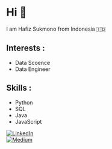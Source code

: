 # Hi 👋

I am Hafiz Sukmono from Indonesia :indonesia:

## Interests :

- Data Scoence
- Data Engineer

## Skills :

- Python 
- SQL
- Java
- JavaScript

<a href="https://www.linkedin.com/in/HafizSukmono" target="_blank"><img alt="LinkedIn" src="https://img.shields.io/badge/linkedin-%230077B5.svg?&style=for-the-badge&logo=linkedin&logoColor=white" /></a>  
  <a href="https://medium.com/@HafizSukmono" target="_blank"><img alt="Medium" src="https://img.shields.io/badge/medium-%2312100E.svg?&style=for-the-badge&logo=medium&logoColor=white" /></a> 
